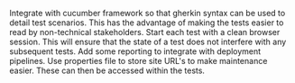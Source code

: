 Integrate with cucumber framework so that gherkin syntax can be used to detail test scenarios. This has the advantage of making the tests easier to read by non-technical stakeholders. 
Start each test with a clean browser session. This will ensure that the state of a test does not interfere with any subsequent tests.
Add some reporting to integrate with deployment pipelines.
Use properties file to store site URL's to make maintenance easier. These can then be accessed within the tests.
